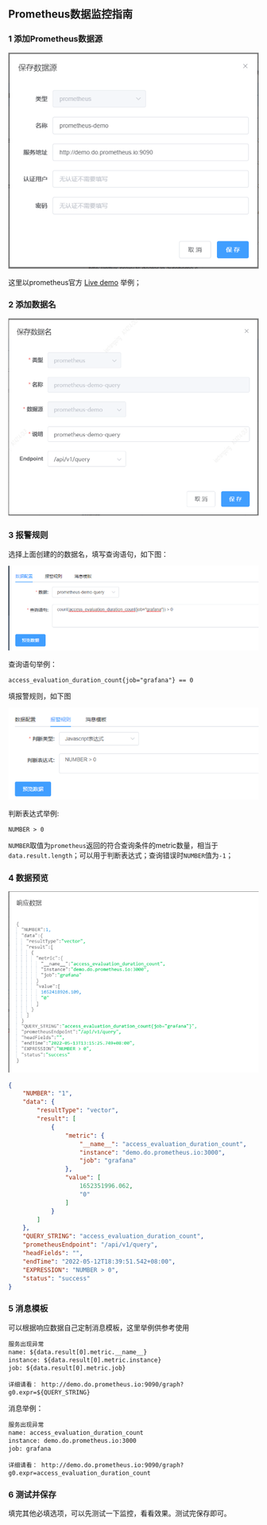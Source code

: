 ## Prometheus数据监控指南

### 1 添加Prometheus数据源

<img src="../img/prometheus/prometheus-datasource.png"/>

这里以prometheus官方 [Live demo](http://demo.do.prometheus.io:9090/) 举例；

### 2 添加数据名

<img src="../img/prometheus/prometheus-dataname-query.png"/>

### 3 报警规则

选择上面创建的的数据名，填写查询语句，如下图：

<img src="../img/prometheus/prometheus-metric.png"/>

查询语句举例：

```
access_evaluation_duration_count{job="grafana"} == 0
```

填报警规则，如下图

<img src="../img/prometheus/prometheus-rule.png"/>

判断表达式举例:

```
NUMBER > 0
```

`NUMBER`取值为`prometheus`返回的符合查询条件的metric数量，相当于`data.result.length`；可以用于判断表达式；查询错误时`NUMBER`值为`-1`；

### 4 数据预览

<img src="../img/prometheus/prometheus-preview.png"/>

```json
{
	"NUMBER": "1",
	"data": {
		"resultType": "vector",
		"result": [
			{
				"metric": {
					"__name__": "access_evaluation_duration_count",
					"instance": "demo.do.prometheus.io:3000",
					"job": "grafana"
				},
				"value": [
					1652351996.062,
					"0"
				]
			}
		]
	},
	"QUERY_STRING": "access_evaluation_duration_count",
	"prometheusEndpoint": "/api/v1/query",
	"headFields": "",
	"endTime": "2022-05-12T18:39:51.542+08:00",
	"EXPRESSION": "NUMBER > 0",
	"status": "success"
}
```

### 5 消息模板

可以根据响应数据自己定制消息模板，这里举例供参考使用

```
服务出现异常
name: ${data.result[0].metric.__name__}
instance: ${data.result[0].metric.instance}
job: ${data.result[0].metric.job}

详细请看： http://demo.do.prometheus.io:9090/graph?g0.expr=${QUERY_STRING}
```

消息举例：

```
服务出现异常
name: access_evaluation_duration_count
instance: demo.do.prometheus.io:3000
job: grafana

详细请看： http://demo.do.prometheus.io:9090/graph?g0.expr=access_evaluation_duration_count
```

### 6 测试并保存

填完其他必填选项，可以先测试一下监控，看看效果。测试完保存即可。
